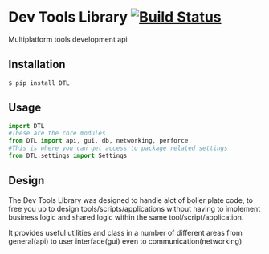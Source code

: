 Dev Tools Library [![Build Status](https://travis-ci.org/rocktavious/DevToolsLib.png)](https://travis-ci.org/rocktavious/DevToolsLib)
====================
Multiplatform tools development api

Installation
---------

```
$ pip install DTL
```

Usage
-----
```python
import DTL
#These are the core modules
from DTL import api, gui, db, networking, perforce
#This is where you can get access to package related settings
from DTL.settings import Settings

```

Design
------
The Dev Tools Library was designed to handle alot of bolier plate code, to free you up to design tools/scripts/applications without having to implement business logic and shared logic within the same tool/script/application.

It provides useful utilities and class in a number of different areas from general(api) to user interface(gui) even to communication(networking)
